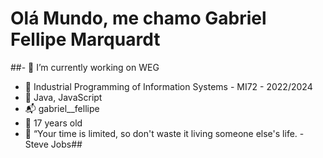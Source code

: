 # Olá Mundo, me chamo Gabriel Fellipe Marquardt

  ##- 💼 I’m currently working on WEG
  - 🗿 Industrial Programming of Information Systems - MI72 - 2022/2024
  - 📜 Java, JavaScript
  - 📬 gabriel__fellipe
  - 🎈 17 years old
  - 🥇 “Your time is limited, so don't waste it living someone else's life. - Steve Jobs##
